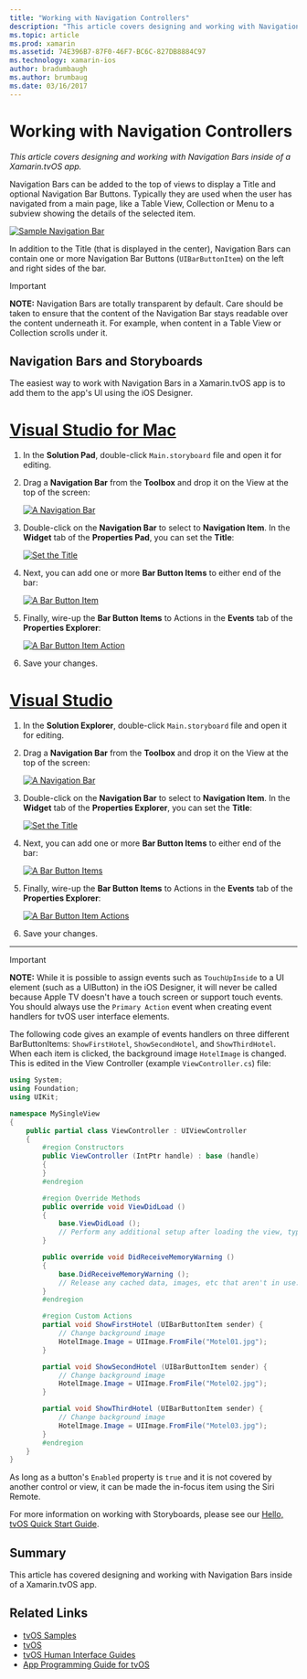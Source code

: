 ```yaml
---
title: "Working with Navigation Controllers"
description: "This article covers designing and working with Navigation Bars inside of a Xamarin.tvOS app."
ms.topic: article
ms.prod: xamarin
ms.assetid: 74E396B7-87F0-46F7-BC6C-827DB8884C97
ms.technology: xamarin-ios
author: bradumbaugh
ms.author: brumbaug
ms.date: 03/16/2017
---
```


# Working with Navigation Controllers

_This article covers designing and working with Navigation Bars inside of a Xamarin.tvOS app._

Navigation Bars can be added to the top of views to display a Title and optional Navigation Bar Buttons. Typically they are used when the user has navigated from a main page, like a Table View, Collection or Menu to a subview showing the details of the selected item.

[ ![](navigation-bars-images/navbar01.png "Sample Navigation Bar")](navigation-bars-images/navbar01.png)

In addition to the Title (that is displayed in the center), Navigation Bars can contain one or more Navigation Bar Buttons (`UIBarButtonItem`) on the left and right sides of the bar.

> [!IMPORTANT]
> **NOTE:** Navigation Bars are totally transparent by default. Care should be taken to ensure that the content of the Navigation Bar stays readable over the content underneath it. For example, when content in a Table View or Collection scrolls under it.




<a name="Navigation-Bars-and-Storyboards" />

## Navigation Bars and Storyboards

The easiest way to work with Navigation Bars in a Xamarin.tvOS app is to add them to the app's UI using the iOS Designer.

# [Visual Studio for Mac](#tab/vsmac)


1. In the **Solution Pad**, double-click `Main.storyboard` file and open it for editing.
1. Drag a **Navigation Bar** from the **Toolbox** and drop it on the View at the top of the screen: 

	[ ![](navigation-bars-images/navbar02.png "A Navigation Bar")](navigation-bars-images/navbar02.png)
1. Double-click on the **Navigation Bar** to select to **Navigation Item**. In the **Widget** tab of the **Properties Pad**, you can set the **Title**: 

	[ ![](navigation-bars-images/navbar03.png "Set the Title")](navigation-bars-images/navbar03.png)
1. Next, you can add one or more **Bar Button Items** to either end of the bar: 

	[ ![](navigation-bars-images/navbar04.png "A Bar Button Item")](navigation-bars-images/navbar04.png)
1. Finally, wire-up the **Bar Button Items** to Actions in the **Events** tab of the **Properties Explorer**: 

	[ ![](navigation-bars-images/navbar05.png "A Bar Button Item Action")](navigation-bars-images/navbar05.png)
1. Save your changes.


# [Visual Studio](#tab/vswin)


1. In the **Solution Explorer**, double-click `Main.storyboard` file and open it for editing.
1. Drag a **Navigation Bar** from the **Toolbox** and drop it on the View at the top of the screen: 

	[ ![](navigation-bars-images/navbar02-vs.png "A Navigation Bar")](navigation-bars-images/navbar02-vs.png)
1. Double-click on the **Navigation Bar** to select to **Navigation Item**. In the **Widget** tab of the **Properties Explorer**, you can set the **Title**: 

	[ ![](navigation-bars-images/navbar03-vs.png "Set the Title")](navigation-bars-images/navbar03-vs.png)
1. Next, you can add one or more **Bar Button Items** to either end of the bar: 

	[ ![](navigation-bars-images/navbar04-vs.png "A Bar Button Items")](navigation-bars-images/navbar04-vs.png)
1. Finally, wire-up the **Bar Button Items** to Actions in the **Events** tab of the **Properties Explorer**: 

	[ ![](navigation-bars-images/navbar05-vs.png "A Bar Button Item Actions")](navigation-bars-images/navbar05-vs.png)
1. Save your changes.


-----

> [!IMPORTANT]
> **NOTE:** While it is possible to assign events such as `TouchUpInside` to a UI element (such as a UIButton) in the iOS Designer, it will never be called because Apple TV doesn't have a touch screen or support touch events. You should always use the `Primary Action` event when creating event handlers for tvOS user interface elements.




The following code gives an example of events handlers on three different BarButtonItems: `ShowFirstHotel`, `ShowSecondHotel`, and `ShowThirdHotel`. When each item is clicked, the background image `HotelImage` is changed. This is edited in the View Controller (example `ViewController.cs`) file:

```csharp
using System;
using Foundation;
using UIKit;

namespace MySingleView
{
	public partial class ViewController : UIViewController
	{
		#region Constructors
		public ViewController (IntPtr handle) : base (handle)
		{
		}
		#endregion

		#region Override Methods
		public override void ViewDidLoad ()
		{
			base.ViewDidLoad ();
			// Perform any additional setup after loading the view, typically from a nib.
		}

		public override void DidReceiveMemoryWarning ()
		{
			base.DidReceiveMemoryWarning ();
			// Release any cached data, images, etc that aren't in use.
		}
		#endregion

		#region Custom Actions
		partial void ShowFirstHotel (UIBarButtonItem sender) {
			// Change background image
			HotelImage.Image = UIImage.FromFile("Motel01.jpg");
		}

		partial void ShowSecondHotel (UIBarButtonItem sender) {
			// Change background image
			HotelImage.Image = UIImage.FromFile("Motel02.jpg");
		}

		partial void ShowThirdHotel (UIBarButtonItem sender) {
			// Change background image
			HotelImage.Image = UIImage.FromFile("Motel03.jpg");
		}
		#endregion
	}
}
```

As long as a button's `Enabled` property is `true` and it is not covered by another control or view, it can be made the in-focus item using the Siri Remote.

For more information on working with Storyboards, please see our [Hello, tvOS Quick Start Guide](~/ios/tvos/get-started/hello-tvos.md). 

<a name="Summary" />

## Summary

This article has covered designing and working with Navigation Bars inside of a Xamarin.tvOS app.



## Related Links

- [tvOS Samples](https://developer.xamarin.com/samples/tvos/all/)
- [tvOS](https://developer.apple.com/tvos/)
- [tvOS Human Interface Guides](https://developer.apple.com/tvos/human-interface-guidelines/)
- [App Programming Guide for tvOS](https://developer.apple.com/library/prerelease/tvos/documentation/General/Conceptual/AppleTV_PG/)
